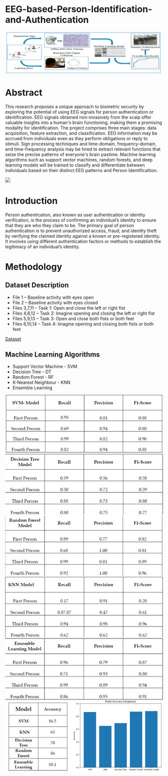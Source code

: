 # EEG-based-Person-Identification-and-Authentication
<img src="Pictures/in1.png" />
<h1>Abstract</h1>
<p>This research proposes a unique approach to biometric security by exploring the potential of using EEG signals for person authentication or identification. EEG signals obtained non-invasively from the scalp offer valuable insights into a human's brain functioning, making them a promising modality for identification. The project comprises three main stages: data acquisition, feature extraction, and classification. EEG information may be accrued from individuals even as they perform obligations or reply to stimuli. Sign processing techniques and time-domain, frequency-domain, and time-frequency analysis may be hired to extract relevant functions that seize the precise patterns of everyone's brain pastime. Machine learning algorithms such as support vector machines, random forests, and deep learning models will be trained to classify and differentiate between individuals based on their distinct EEG patterns and Person Identificaltion.</p>
<img src="https://i.imgur.com/ZrmxJRu.jpg"><br>
<h1>Introduction</h1>
<p>Person authentication, also known as user authentication or identity verification, is the process of confirming an individual’s identity to ensure that they are who they claim to be. The primary goal of person authentication is to prevent unauthorized access, fraud, and identity theft by verifying the claimed identity against a known or pre-registered identity. It involves using different authentication factors or methods to establish the legitimacy of an individual’s identity.</p>
<h1>Methodology</h1>
<h2>Dataset Description</h2>
<ul>
  <li>File 1 – Baseline activity with eyes open</li>
  <li>File 2 – Baseline activity with eyes closed</li>
  <li>Files 3,7,11 – Task 1: Open and close the left or right fist</li>
  <li>Files 4,8,12 – Task 2: Imagine opening and closing the left or right fist</li>
  <li>Files 5,9,13 – Task 3: Open and close both fists or both feet</li>
  <li>Files 6,10,14 – Task 4: Imagine opening and closing both fists or both feet</li>
</ul>
<a href="https://physionet.org/content/eegmmidb/1.0.0/">Dataset</a>
<h2>Machine Learning Algorithms</h2>
<ul>
  <li>Support Vector Machine - SVM</li>
  <li>Decision Tree - DT</li>
  <li>Random Forest - RF</li>
  <li>K-Nearest Neighbour - KNN</li>
  <li>Ensemble Learning</li>
</ul>
<img src="Pictures/SVM.png" />
<img src="Pictures/Decision Tree.png" />
<img src="Pictures/Random Forest.png" />
<img src="Pictures/KNN.png" />
<img src="Pictures/Ensemble Learning.png" />
<img src="Pictures/Result.png" />
